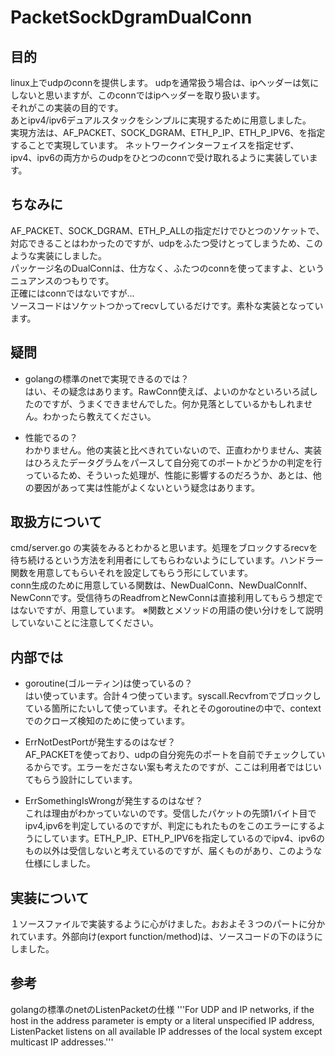 # PacketSockDgramDualConn

## 目的    

linux上でudpのconnを提供します。 
udpを通常扱う場合は、ipヘッダーは気にしないと思いますが、このconnではipヘッダーを取り扱います。  
それがこの実装の目的です。  
あとipv4/ipv6デュアルスタックをシンプルに実現するために用意しました。  
実現方法は、AF_PACKET、SOCK_DGRAM、ETH_P_IP、ETH_P_IPV6、を指定することで実現しています。
ネットワークインターフェイスを指定せず、ipv4、ipv6の両方からのudpをひとつのconnで受け取れるように実装しています。  

## ちなみに
AF_PACKET、SOCK_DGRAM、ETH_P_ALLの指定だけでひとつのソケットで、対応できることはわかったのですが、udpをふたつ受けとってしまうため、このような実装にしました。  
パッケージ名のDualConnは、仕方なく、ふたつのconnを使ってますよ、というニュアンスのつもりです。  
正確にはconnではないですが...  
ソースコードはソケットつかってrecvしているだけです。素朴な実装となっています。    

## 疑問  
- golangの標準のnetで実現できるのでは？  
はい、その疑念はあります。RawConn使えば、よいのかなといろいろ試したのですが、うまくできませんでした。何か見落としているかもしれません。わかったら教えてください。  

- 性能でるの？  
わかりません。他の実装と比べきれていないので、正直わかりません、実装はひろえたデータグラムをパースして自分宛てのポートかどうかの判定を行っているため、そういった処理が、性能に影響するのだろうか、あとは、他の要因があって実は性能がよくないという疑念はあります。

## 取扱方について
cmd/server.go の実装をみるとわかると思います。処理をブロックするrecvを待ち続けるという方法を利用者にしてもらわないようにしています。ハンドラー関数を用意してもらいそれを設定してもらう形にしています。  
conn生成のために用意している関数は、NewDualConn、NewDualConnIf、NewConnです。受信待ちのReadfromとNewConnは直接利用してもらう想定ではないですが、用意しています。
※関数とメソッドの用語の使い分けをして説明していないことに注意してください。

## 内部では
- goroutine(ゴルーティン)は使っているの？  
はい使っています。合計４つ使っています。syscall.Recvfromでブロックしている箇所にたいして使っています。それとそのgoroutineの中で、contextでのクローズ検知のために使っています。

- ErrNotDestPortが発生するのはなぜ？  
AF_PACKETを使っており、udpの自分宛先のポートを自前でチェックしているからです。エラーをださない案も考えたのですが、ここは利用者ではじいてもらう設計にしています。

- ErrSomethingIsWrongが発生するのはなぜ？  
これは理由がわかっていないのです。受信したパケットの先頭1バイト目でipv4,ipv6を判定しているのですが、判定にもれたものをこのエラーにするようにしています。ETH_P_IP、ETH_P_IPV6を指定しているのでipv4、ipv6のもの以外は受信しないと考えているのですが、届くものがあり、このような仕様にしました。  

## 実装について  
１ソースファイルで実装するように心がけました。おおよそ３つのパートに分かれています。外部向け(export function/method)は、ソースコードの下のほうにしました。


## 参考  
golangの標準のnetのListenPacketの仕様 
'''For UDP and IP networks, if the host in the address parameter is empty or a literal unspecified IP address, ListenPacket listens on all available IP addresses of the local system except multicast IP addresses.'''

